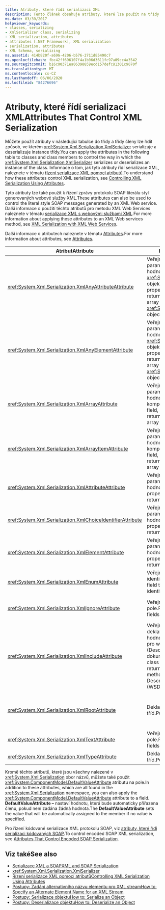 ```yaml
---
title: Atributy, které řídí serializaci XML
description: Tento článek obsahuje atributy, které lze použít na třídy a členy třídy pro řízení způsobu, jakým objekt XmlSerializer serializace nebo deserializace instance třídy.
ms.date: 03/30/2017
helpviewer_keywords:
- classes, serializing
- XmlSerializer class, serializing
- XML serialization, attributes
- attributes [.NET Framework], XML serialization
- serialization, attributes
- XML Schema, serializing
ms.assetid: 414b820f-a696-4206-b576-2711d85490c7
ms.openlocfilehash: fbc42ff696107f4a1b06d3611fc97a09cc4a3542
ms.sourcegitcommit: b16c00371ea06398859ecd157defc81301c9070f
ms.translationtype: MT
ms.contentlocale: cs-CZ
ms.lasthandoff: 06/06/2020
ms.locfileid: "84276696"
---
```

# <a name="attributes-that-control-xml-serialization"></a><span data-ttu-id="fd328-103">Atributy, které řídí serializaci XML</span><span class="sxs-lookup"><span data-stu-id="fd328-103">Attributes That Control XML Serialization</span></span>
<span data-ttu-id="fd328-104">Můžete použít atributy v následující tabulce do třídy a třídy členy lze řídit způsob, ve kterém <xref:System.Xml.Serialization.XmlSerializer> serializuje a deserializuje instance třídy.</span><span class="sxs-lookup"><span data-stu-id="fd328-104">You can apply the attributes in the following table to classes and class members to control the way in which the <xref:System.Xml.Serialization.XmlSerializer> serializes or deserializes an instance of the class.</span></span> <span data-ttu-id="fd328-105">Informace o tom, jak tyto atributy řídí serializace XML, naleznete v tématu [řízení serializace XML pomocí atributů](controlling-xml-serialization-using-attributes.md).</span><span class="sxs-lookup"><span data-stu-id="fd328-105">To understand how these attributes control XML serialization, see [Controlling XML Serialization Using Attributes](controlling-xml-serialization-using-attributes.md).</span></span>  
  
 <span data-ttu-id="fd328-106">Tyto atributy lze také použít k řízení zprávy protokolu SOAP literálu styl generovaných webové služby XML.</span><span class="sxs-lookup"><span data-stu-id="fd328-106">These attributes can also be used to control the literal style SOAP messages generated by an XML Web service.</span></span> <span data-ttu-id="fd328-107">Další informace o použití těchto atributů pro metodu XML Web Services naleznete v tématu [serializace XML s webovými službami XML](xml-serialization-with-xml-web-services.md).</span><span class="sxs-lookup"><span data-stu-id="fd328-107">For more information about applying these attributes to an XML Web services method, see [XML Serialization with XML Web Services](xml-serialization-with-xml-web-services.md).</span></span>  
  
 <span data-ttu-id="fd328-108">Další informace o atributech naleznete v tématu [Attributes](../attributes/index.md).</span><span class="sxs-lookup"><span data-stu-id="fd328-108">For more information about attributes, see [Attributes](../attributes/index.md).</span></span>  
  
|<span data-ttu-id="fd328-109">Atribut</span><span class="sxs-lookup"><span data-stu-id="fd328-109">Attribute</span></span>|<span data-ttu-id="fd328-110">Platí pro</span><span class="sxs-lookup"><span data-stu-id="fd328-110">Applies to</span></span>|<span data-ttu-id="fd328-111">Určuje</span><span class="sxs-lookup"><span data-stu-id="fd328-111">Specifies</span></span>|  
|---------------|----------------|---------------|  
|<xref:System.Xml.Serialization.XmlAnyAttributeAttribute>|<span data-ttu-id="fd328-112">Veřejné pole, vlastnost, parametr nebo návratovou hodnotu, která vrátí pole <xref:System.Xml.XmlAttribute> objekty.</span><span class="sxs-lookup"><span data-stu-id="fd328-112">Public field, property, parameter, or return value that returns an array of <xref:System.Xml.XmlAttribute> objects.</span></span>|<span data-ttu-id="fd328-113">Při deserializaci, pole bude vyplněn <xref:System.Xml.XmlAttribute> objekty, které představují všechny atributy ve formátu XML Neznámý schématu.</span><span class="sxs-lookup"><span data-stu-id="fd328-113">When deserializing, the array will be filled with <xref:System.Xml.XmlAttribute> objects that represent all XML attributes unknown to the schema.</span></span>|  
|<xref:System.Xml.Serialization.XmlAnyElementAttribute>|<span data-ttu-id="fd328-114">Veřejné pole, vlastnost, parametr nebo návratovou hodnotu, která vrátí pole <xref:System.Xml.XmlElement> objekty.</span><span class="sxs-lookup"><span data-stu-id="fd328-114">Public field, property, parameter, or return value that returns an array of <xref:System.Xml.XmlElement> objects.</span></span>|<span data-ttu-id="fd328-115">Při deserializaci, je vyplněno pole <xref:System.Xml.XmlElement> objekty, které představují všechny prvky XML Neznámý schématu.</span><span class="sxs-lookup"><span data-stu-id="fd328-115">When deserializing, the array is filled with <xref:System.Xml.XmlElement> objects that represent all XML elements unknown to the schema.</span></span>|  
|<xref:System.Xml.Serialization.XmlArrayAttribute>|<span data-ttu-id="fd328-116">Veřejné pole, vlastnost, parametr nebo návratovou hodnotu, která vrací pole komplexních objektů.</span><span class="sxs-lookup"><span data-stu-id="fd328-116">Public field, property, parameter, or return value that returns an array of complex objects.</span></span>|<span data-ttu-id="fd328-117">Členy pole bude generována jako členy do pole XML.</span><span class="sxs-lookup"><span data-stu-id="fd328-117">The members of the array will be generated as members of an XML array.</span></span>|  
|<xref:System.Xml.Serialization.XmlArrayItemAttribute>|<span data-ttu-id="fd328-118">Veřejné pole, vlastnost, parametr nebo návratovou hodnotu, která vrací pole komplexních objektů.</span><span class="sxs-lookup"><span data-stu-id="fd328-118">Public field, property, parameter, or return value that returns an array of complex objects.</span></span>|<span data-ttu-id="fd328-119">Odvozené typy, které mohou být zařazeny do pole.</span><span class="sxs-lookup"><span data-stu-id="fd328-119">The derived types that can be inserted into an array.</span></span> <span data-ttu-id="fd328-120">Obvykle se používá ve spojení s <xref:System.Xml.Serialization.XmlArrayAttribute>.</span><span class="sxs-lookup"><span data-stu-id="fd328-120">Usually applied in conjunction with an <xref:System.Xml.Serialization.XmlArrayAttribute>.</span></span>|  
|<xref:System.Xml.Serialization.XmlAttributeAttribute>|<span data-ttu-id="fd328-121">Veřejné pole, vlastnost, parametr nebo návratovou hodnotu.</span><span class="sxs-lookup"><span data-stu-id="fd328-121">Public field, property, parameter, or return value.</span></span>|<span data-ttu-id="fd328-122">Člen bude serializována jako atribut XML.</span><span class="sxs-lookup"><span data-stu-id="fd328-122">The member will be serialized as an XML attribute.</span></span>|  
|<xref:System.Xml.Serialization.XmlChoiceIdentifierAttribute>|<span data-ttu-id="fd328-123">Veřejné pole, vlastnost, parametr nebo návratovou hodnotu.</span><span class="sxs-lookup"><span data-stu-id="fd328-123">Public field, property, parameter, or return value.</span></span>|<span data-ttu-id="fd328-124">Člen můžete dále jednoznačně rozlišit pomocí výčet.</span><span class="sxs-lookup"><span data-stu-id="fd328-124">The member can be further disambiguated by using an enumeration.</span></span>|  
|<xref:System.Xml.Serialization.XmlElementAttribute>|<span data-ttu-id="fd328-125">Veřejné pole, vlastnost, parametr nebo návratovou hodnotu.</span><span class="sxs-lookup"><span data-stu-id="fd328-125">Public field, property, parameter, or return value.</span></span>|<span data-ttu-id="fd328-126">Pole nebo vlastnost bude serializována jako XML element.</span><span class="sxs-lookup"><span data-stu-id="fd328-126">The field or property will be serialized as an XML element.</span></span>|  
|<xref:System.Xml.Serialization.XmlEnumAttribute>|<span data-ttu-id="fd328-127">Veřejné pole, které je identifikátor výčtu.</span><span class="sxs-lookup"><span data-stu-id="fd328-127">Public field that is an enumeration identifier.</span></span>|<span data-ttu-id="fd328-128">Název elementu člen výčtového typu.</span><span class="sxs-lookup"><span data-stu-id="fd328-128">The element name of an enumeration member.</span></span>|  
|<xref:System.Xml.Serialization.XmlIgnoreAttribute>|<span data-ttu-id="fd328-129">Veřejné vlastnosti a pole.</span><span class="sxs-lookup"><span data-stu-id="fd328-129">Public properties and fields.</span></span>|<span data-ttu-id="fd328-130">Vlastnosti nebo pole mají být ignorovány, pokud je serializována třídu obsahující.</span><span class="sxs-lookup"><span data-stu-id="fd328-130">The property or field should be ignored when the containing class is serialized.</span></span>|  
|<xref:System.Xml.Serialization.XmlIncludeAttribute>|<span data-ttu-id="fd328-131">Veřejná odvozené třídy deklarací a návratovými hodnotami veřejné metody pro webové služby WSDL (Description Language) dokumenty.</span><span class="sxs-lookup"><span data-stu-id="fd328-131">Public derived class declarations, and return values of public methods for Web Services Description Language (WSDL) documents.</span></span>|<span data-ttu-id="fd328-132">Třída by měly být zahrnuty při generování schémat (Chcete-li rozpoznán po serializován).</span><span class="sxs-lookup"><span data-stu-id="fd328-132">The class should be included when generating schemas (to be recognized when serialized).</span></span>|  
|<xref:System.Xml.Serialization.XmlRootAttribute>|<span data-ttu-id="fd328-133">Deklarace veřejných tříd.</span><span class="sxs-lookup"><span data-stu-id="fd328-133">Public class declarations.</span></span>|<span data-ttu-id="fd328-134">Ovládací prvky XML serializace atribut cíle jako kořenový element XML.</span><span class="sxs-lookup"><span data-stu-id="fd328-134">Controls XML serialization of the attribute target as an XML root element.</span></span> <span data-ttu-id="fd328-135">Použijte atribut dále zadejte název oboru názvů a element.</span><span class="sxs-lookup"><span data-stu-id="fd328-135">Use the attribute to further specify the namespace and element name.</span></span>|  
|<xref:System.Xml.Serialization.XmlTextAttribute>|<span data-ttu-id="fd328-136">Veřejné vlastnosti a pole.</span><span class="sxs-lookup"><span data-stu-id="fd328-136">Public properties and fields.</span></span>|<span data-ttu-id="fd328-137">Vlastnost nebo pole by měl být serializován jako XML text.</span><span class="sxs-lookup"><span data-stu-id="fd328-137">The property or field should be serialized as XML text.</span></span>|  
|<xref:System.Xml.Serialization.XmlTypeAttribute>|<span data-ttu-id="fd328-138">Deklarace veřejných tříd.</span><span class="sxs-lookup"><span data-stu-id="fd328-138">Public class declarations.</span></span>|<span data-ttu-id="fd328-139">Zadejte název a obor názvů XML.</span><span class="sxs-lookup"><span data-stu-id="fd328-139">The name and namespace of the XML type.</span></span>|  
  
 <span data-ttu-id="fd328-140">Kromě těchto atributů, které jsou všechny nalezené v <xref:System.Xml.Serialization> obor názvů, můžete také použít <xref:System.ComponentModel.DefaultValueAttribute> atributu na pole.</span><span class="sxs-lookup"><span data-stu-id="fd328-140">In addition to these attributes, which are all found in the <xref:System.Xml.Serialization> namespace, you can also apply the <xref:System.ComponentModel.DefaultValueAttribute> attribute to a field.</span></span> <span data-ttu-id="fd328-141">**DefaultValueAttribute –** nastaví hodnotu, která bude automaticky přiřazena členu, pokud není zadána žádná hodnota.</span><span class="sxs-lookup"><span data-stu-id="fd328-141">The **DefaultValueAttribute** sets the value that will be automatically assigned to the member if no value is specified.</span></span>  
  
 <span data-ttu-id="fd328-142">Pro řízení kódované serializace XML protokolu SOAP, viz [atributy, které řídí serializaci kódovaných SOAP](attributes-that-control-encoded-soap-serialization.md).</span><span class="sxs-lookup"><span data-stu-id="fd328-142">To control encoded SOAP XML serialization, see [Attributes That Control Encoded SOAP Serialization](attributes-that-control-encoded-soap-serialization.md).</span></span>  
  
## <a name="see-also"></a><span data-ttu-id="fd328-143">Viz také</span><span class="sxs-lookup"><span data-stu-id="fd328-143">See also</span></span>

- [<span data-ttu-id="fd328-144">Serializace XML a SOAP</span><span class="sxs-lookup"><span data-stu-id="fd328-144">XML and SOAP Serialization</span></span>](xml-and-soap-serialization.md)
- <xref:System.Xml.Serialization.XmlSerializer>
- [<span data-ttu-id="fd328-145">Řízení serializace XML pomocí atributů</span><span class="sxs-lookup"><span data-stu-id="fd328-145">Controlling XML Serialization Using Attributes</span></span>](controlling-xml-serialization-using-attributes.md)
- [<span data-ttu-id="fd328-146">Postupy: Zadání alternativního názvu elementu pro XML stream</span><span class="sxs-lookup"><span data-stu-id="fd328-146">How to: Specify an Alternate Element Name for an XML Stream</span></span>](how-to-specify-an-alternate-element-name-for-an-xml-stream.md)
- [<span data-ttu-id="fd328-147">Postupy: Serializace objektu</span><span class="sxs-lookup"><span data-stu-id="fd328-147">How to: Serialize an Object</span></span>](how-to-serialize-an-object.md)
- [<span data-ttu-id="fd328-148">Postupy: Deserializace objektu</span><span class="sxs-lookup"><span data-stu-id="fd328-148">How to: Deserialize an Object</span></span>](how-to-deserialize-an-object.md)
